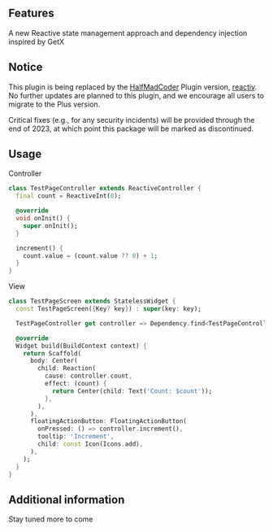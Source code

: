 ## Features

A new Reactive state management approach and dependency injection  inspired by GetX

## Notice

This plugin is being replaced by the [HalfMadCoder](https://pub.dev/publishers/halfmadcoder.com/packages) Plugin version, [reactiv](https://pub.dev/packages/reactiv). 
No further updates are planned to this plugin, and we encourage all users to migrate to the Plus version.

Critical fixes (e.g., for any security incidents) will be provided through the end of 2023, 
at which point this package will be marked as discontinued.

## Usage


Controller
```dart
class TestPageController extends ReactiveController {
  final count = ReactiveInt(0);

  @override
  void onInit() {
    super.onInit();
  }

  increment() {
    count.value = (count.value ?? 0) + 1;
  }
}

```

View
```dart
class TestPageScreen extends StatelessWidget {
  const TestPageScreen({Key? key}) : super(key: key);

  TestPageController get controller => Dependency.find<TestPageController>();

  @override
  Widget build(BuildContext context) {
    return Scaffold(
      body: Center(
        child: Reaction(
          cause: controller.count,
          effect: (count) {
            return Center(child: Text('Count: $count'));
          },
        ),
      ),
      floatingActionButton: FloatingActionButton(
        onPressed: () => controller.increment(),
        tooltip: 'Increment',
        child: const Icon(Icons.add),
      ),
    );
  }
}
```

## Additional information

Stay tuned more to come
